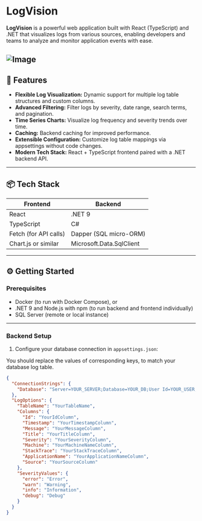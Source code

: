 # LogVision

**LogVision** is a powerful web application built with React (TypeScript) and .NET that visualizes logs from various sources, enabling developers and teams to analyze and monitor application events with ease.

![Image](https://github.com/user-attachments/assets/0ab79f97-7950-4666-889f-635ca5a91e83)
---

## 🚀 Features

- **Flexible Log Visualization:** Dynamic support for multiple log table structures and custom columns.
- **Advanced Filtering:** Filter logs by severity, date range, search terms, and pagination.
- **Time Series Charts:** Visualize log frequency and severity trends over time.
- **Caching:** Backend caching for improved performance.
- **Extensible Configuration:** Customize log table mappings via appsettings without code changes.
- **Modern Tech Stack:** React + TypeScript frontend paired with a .NET backend API.

---

## 📦 Tech Stack

| Frontend                 | Backend                      |
|-------------------------|------------------------------|
| React                   | .NET 9             |
| TypeScript              | C#                          |
| Fetch (for API calls)   | Dapper (SQL micro-ORM)       |
| Chart.js or similar     | Microsoft.Data.SqlClient     |

---

## ⚙️ Getting Started

### Prerequisites

- Docker (to run with Docker Compose), or  
- .NET 9 and Node.js with npm (to run backend and frontend individually)  
- SQL Server (remote or local instance)

---

### Backend Setup

1. Configure your database connection in `appsettings.json`:

You should replace the values of corresponding keys, to match your database log table.

```json
{
  "ConnectionStrings": {
    "Database": "Server=YOUR_SERVER;Database=YOUR_DB;User Id=YOUR_USER;Password=YOUR_PASSWORD;"
  },
  "LogOptions": {
    "TableName": "YourTableName",
    "Columns": {
      "Id": "YourIdColumn",
      "Timestamp": "YourTimestampColumn",
      "Message": "YourMessageColumn",
      "Title": "YourTitleColumn",
      "Severity": "YourSeverityColumn",
      "Machine": "YourMachineNameColumn",
      "StackTrace": "YourStackTraceColumn",
      "ApplicationName": "YourApplicationNameColumn",
      "Source": "YourSourceColumn"
    },
    "SeverityValues": {
      "error": "Error",
      "warn": "Warning",
      "info": "Information",
      "debug": "Debug"
    }
  }
}
